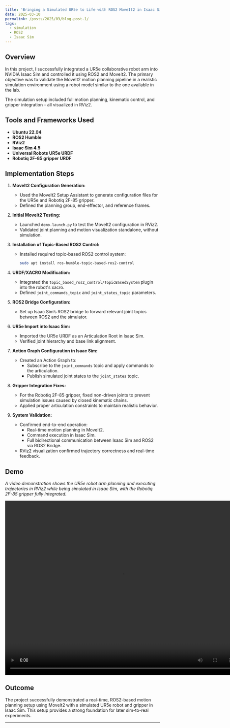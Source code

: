 ```yaml
---
title: 'Bringing a Simulated UR5e to Life with ROS2 MoveIt2 in Isaac Sim'
date: 2025-03-10
permalink: /posts/2025/03/blog-post-1/
tags:
  - simulation
  - ROS2
  - Isaac Sim
---
```


## Overview

In this project, I successfully integrated a UR5e collaborative robot arm into NVIDIA Isaac Sim and controlled it using ROS2 and MoveIt2. The primary objective was to validate the MoveIt2 motion planning pipeline in a realistic simulation environment using a robot model similar to the one available in the lab.

The simulation setup included full motion planning, kinematic control, and gripper integration - all visualized in RViz2.

## Tools and Frameworks Used

- **Ubuntu 22.04**
- **ROS2 Humble**
- **RViz2**
- **Isaac Sim 4.5**
- **Universal Robots UR5e URDF**
- **Robotiq 2F-85 gripper URDF**

## Implementation Steps

1. **MoveIt2 Configuration Generation:**
   - Used the MoveIt2 Setup Assistant to generate configuration files for the UR5e and Robotiq 2F-85 gripper.
   - Defined the planning group, end-effector, and reference frames.

2. **Initial MoveIt2 Testing:**
   - Launched `demo.launch.py` to test the MoveIt2 configuration in RViz2.
   - Validated joint planning and motion visualization standalone, without simulation.

3. **Installation of Topic-Based ROS2 Control:**
   - Installed required topic-based ROS2 control system:
     ```bash
     sudo apt install ros-humble-topic-based-ros2-control
     ```

4. **URDF/XACRO Modification:**
   - Integrated the `topic_based_ros2_control/TopicBasedSystem` plugin into the robot's xacro.
   - Defined `joint_commands_topic` and `joint_states_topic` parameters.

5. **ROS2 Bridge Configuration:**
   - Set up Isaac Sim’s ROS2 bridge to forward relevant joint topics between ROS2 and the simulator.

6. **UR5e Import into Isaac Sim:**
   - Imported the UR5e URDF as an Articulation Root in Isaac Sim.
   - Verified joint hierarchy and base link alignment.

7. **Action Graph Configuration in Isaac Sim:**
   - Created an Action Graph to:
     - Subscribe to the `joint_commands` topic and apply commands to the articulation.
     - Publish simulated joint states to the `joint_states` topic.

8. **Gripper Integration Fixes:**
   - For the Robotiq 2F-85 gripper, fixed non-driven joints to prevent simulation issues caused by closed kinematic chains.
   - Applied proper articulation constraints to maintain realistic behavior.

9. **System Validation:**
   - Confirmed end-to-end operation:
     - Real-time motion planning in MoveIt2.
     - Command execution in Isaac Sim.
     - Full bidirectional communication between Isaac Sim and ROS2 via ROS2 Bridge.
   - RViz2 visualization confirmed trajectory correctness and real-time feedback.

## Demo

*A video demonstration shows the UR5e robot arm planning and executing trajectories in RViz2 while being simulated in Isaac Sim, with the Robotiq 2F-85 gripper fully integrated.* 

<video src="https://farkasbalintkaroly.github.io/Balint-Farkas.github.io/files/project_videos/isaacsim_moveit_integration_ur5e.mp4" width="755" height="566" controls></video>


## Outcome

The project successfully demonstrated a real-time, ROS2-based motion planning setup using MoveIt2 with a simulated UR5e robot and gripper in Isaac Sim. This setup provides a strong foundation for later sim-to-real experiments.

------